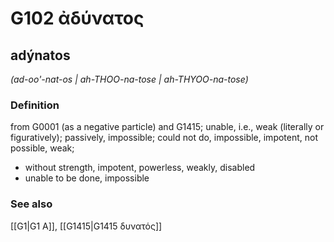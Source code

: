 # G102 ἀδύνατος

## adýnatos

_(ad-oo'-nat-os | ah-THOO-na-tose | ah-THYOO-na-tose)_

### Definition

from G0001 (as a negative particle) and G1415; unable, i.e., weak (literally or figuratively); passively, impossible; could not do, impossible, impotent, not possible, weak; 

- without strength, impotent, powerless, weakly, disabled
- unable to be done, impossible

### See also

[[G1|G1 Α]], [[G1415|G1415 δυνατός]]
